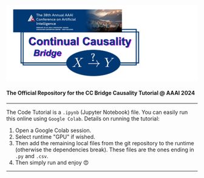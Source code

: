 ![](Banner-Tutorial.png)

#### The Official Repository for the CC Bridge Causality Tutorial @ AAAI 2024

---

The Code Tutorial is a `.ipynb` (Jupyter Notebook) file. You can easily run this online using `Google Colab`. Details on running the tutorial:
1. Open a Google Colab session. 
2. Select runtime "GPU" if wished. 
3. Then add the remaining local files from the git repository to the runtime (otherwise the dependencies break). These files are the ones ending in `.py` and `.csv`.
4. Then simply run and enjoy :heart_eyes:

---

